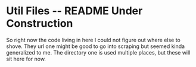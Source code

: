 # Util Files -- README Under Construction

So right now the code living in here I could not figure out where else to shove.
They url one might be good to go into scraping but seemed kinda generalized to me. 
The directory one is used multiple places, but these will sit here for now.